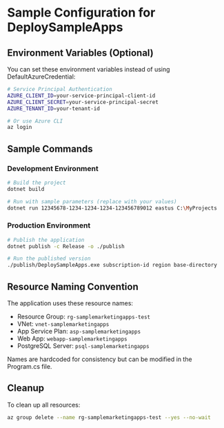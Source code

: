 # Sample Configuration for DeploySampleApps

## Environment Variables (Optional)
You can set these environment variables instead of using DefaultAzureCredential:

```bash
# Service Principal Authentication
AZURE_CLIENT_ID=your-service-principal-client-id
AZURE_CLIENT_SECRET=your-service-principal-secret
AZURE_TENANT_ID=your-tenant-id

# Or use Azure CLI
az login
```

## Sample Commands

### Development Environment
```bash
# Build the project
dotnet build

# Run with sample parameters (replace with your values)
dotnet run 12345678-1234-1234-1234-123456789012 eastus C:\MyProjects
```

### Production Environment
```bash
# Publish the application
dotnet publish -c Release -o ./publish

# Run the published version
./publish/DeploySampleApps.exe subscription-id region base-directory
```

## Resource Naming Convention

The application uses these resource names:
- Resource Group: `rg-samplemarketingapps-test`
- VNet: `vnet-samplemarketingapps`
- App Service Plan: `asp-samplemarketingapps`
- Web App: `webapp-samplemarketingapps`
- PostgreSQL Server: `psql-samplemarketingapps`

Names are hardcoded for consistency but can be modified in the Program.cs file.

## Cleanup

To clean up all resources:
```bash
az group delete --name rg-samplemarketingapps-test --yes --no-wait
```

